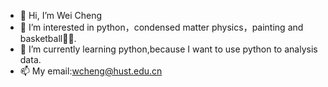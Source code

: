 - 👋 Hi, I’m Wei Cheng
- 👀 I’m interested in python，condensed matter physics，painting and basketball🏀🏀.
- 🌱 I’m currently learning python,because I want to use python to analysis data.
- 📫 My email:wcheng@hust.edu.cn

<!---
WCheng111/WCheng111 is a ✨ special ✨ repository because its `README.md` (this file) appears on your GitHub profile.
You can click the Preview link to take a look at your changes.
--->
